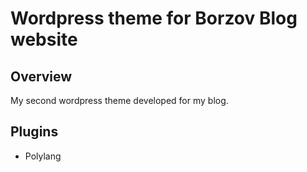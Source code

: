 # Wordpress theme for Borzov Blog website
## Overview
My second wordpress theme developed for my blog.

## Plugins
* Polylang
